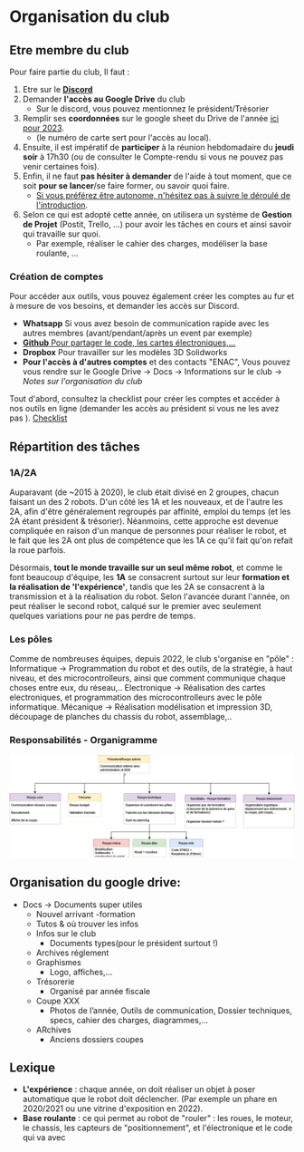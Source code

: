 # Organisation du club

## Etre membre du club

Pour faire partie du club, Il faut :
1. Etre sur le **[Discord](https://discord.com/invite/7sPZFxb)**
1. Demander **l'accès au Google Drive** du club 
    + Sur le discord, vous pouvez mentionnez le président/Trésorier
1. Remplir ses **coordonnées** sur le google sheet du Drive de l'année [ici pour 2023](https://docs.google.com/spreadsheets/d/1DeRmO0DupiJKzKiPEfP81VNeFPZifXAVMa56bStHbCQ/edit#gid=0).
    + (le numéro de carte sert pour l'accès au local).
1. Ensuite, il est impératif de **participer** à la réunion hebdomadaire du **jeudi soir** à 17h30 (ou de consulter le Compte-rendu si vous ne pouvez pas venir certaines fois).
1. Enfin, il ne faut **pas hésiter à demander** de l'aide à tout moment, que ce soit **pour se lancer**/se faire former, ou savoir quoi faire. 
    + [Si vous préférez être autonome, n'hésitez pas à suivre le déroulé de l'introduction](tutoriel.md).
1. Selon ce qui est adopté cette année, on utilisera un systéme de **Gestion de Projet** (Postit, Trello, ...) pour avoir les tâches en cours et ainsi savoir qui travaille sur quoi.
    + Par exemple, réaliser le cahier des charges, modéliser la base roulante, ... 

### Création de comptes
Pour accéder aux outils, vous pouvez également créer les comptes au fur et à mesure de vos besoins, et demander les accès sur Discord.
+ **Whatsapp** Si vous avez besoin de communication rapide avec les autres membres (avant/pendant/après un event par exemple)
+ [**Github** Pour partager le code, les cartes électroniques,...](https://github.com/ENACRobotique)
+ **Dropbox** Pour travailler sur les modèles 3D Solidworks
+ **Pour l'accès à d'autres comptes** et des contacts "ENAC", Vous pouvez vous rendre sur le Google Drive -> Docs -> Informations sur le club -> *Notes sur l'organisation du club*

Tout d'abord, consultez la checklist pour créer les comptes et accéder à nos outils en ligne (demander les accès au président si vous ne les avez pas ). 
[Checklist](https://docs.google.com/document/d/1r0wmCAKTRFZtkVTvN4oKbFwCR_OV0OJ3FN-Y-2EMzqc)



## Répartition des tâches

### 1A/2A

Auparavant (de ~2015 à 2020), le club était divisé en 2 groupes, chacun faisant un des 2 robots.
D'un côté les 1A et les nouveaux, et de l'autre les 2A, afin d'être généralement regroupés par affinité, emploi du temps (et les 2A étant président & trésorier). Néanmoins, cette approche est devenue compliquée en raison d'un manque de personnes pour réaliser le robot, et le fait que les 2A ont plus de compétence que les 1A ce qu'il fait qu'on refait la roue parfois. 

Désormais, **tout le monde travaille sur un seul même robot**, et comme le font beaucoup d'équipe, les **1A** se consacrent surtout sur leur **formation et la réalisation de 'l'expérience'**, tandis que les 2A se consacrent à la transmission et à la réalisation du robot. Selon l'avancée durant l'année, on peut réaliser le second robot, calqué sur le premier avec seulement quelques variations pour ne pas perdre de temps.

### Les pôles

Comme de nombreuses équipes, depuis 2022, le club s'organise en "pôle" : 
Informatique -> Programmation du robot et des outils, de la stratégie, à haut niveau, et des microcontrolleurs, ainsi que comment communique chaque choses entre eux, du réseau,..
Electronique -> Réalisation des cartes electroniques, et programmation des microcontrolleurs avec le pôle informatique.
Mécanique -> Réalisation modélisation et impression 3D, découpage de planches du chassis du robot, assemblage,..

### Responsabilités - Organigramme
![](../images/organigramme_2022.png "Organigramme des fonctions au club robot")


## Organisation du google drive:
+ Docs -> Documents super utiles
    + Nouvel arrivant -formation
    + Tutos & où trouver les infos
    + Infos sur le club
        + Documents types(pour le président surtout !)
    + Archives réglement
    +  Graphismes 
        + Logo, affiches,...
    + Trésorerie
        +  Organisé par année fiscale
    + Coupe XXX
        + Photos de l’année, Outils de communication, Dossier techniques, specs, cahier des charges, diagrammes,...
    + ARchives
        + Anciens dossiers coupes

## Lexique
- **L'expérience** : chaque année, on doit réaliser un objet à poser automatique que le robot doit déclencher. (Par exemple un phare en 2020/2021 ou une vitrine d'exposition en 2022).
- **Base roulante** : ce qui permet au robot de "rouler" : les roues, le moteur, le chassis, les capteurs de "positionnement", et l'électronique et le code qui va avec